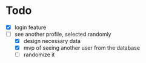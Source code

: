 # Todo

- [x] login feature
- [ ] see another profile, selected randomly
  - [x] design necessary data
  - [x] mvp of seeing another user from the database
  - [ ] randomize it
